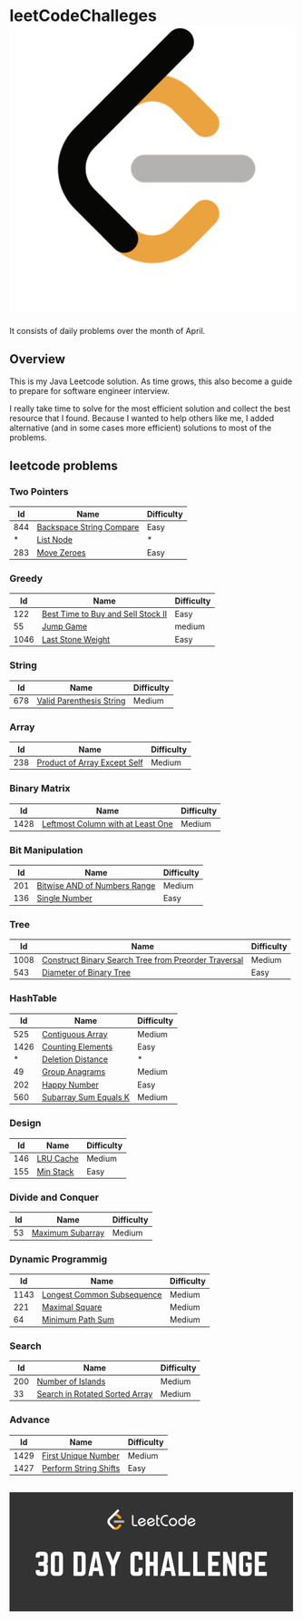 # leetCodeChalleges <img src="Assets/LeetCode_logo_black.png">
It consists of daily problems over the month of April.

## Overview
This is my Java Leetcode solution. As time grows, this also become a guide to prepare for software engineer interview.

I really take time to solve for the most efficient solution and collect the best resource that I found.
Because I wanted to help others like me, I added alternative (and in some cases more efficient) solutions to most of the problems.

## leetcode problems

### Two Pointers
| Id | Name | Difficulty |
|----|------|------------|
| 844 | [Backspace String Compare](https://github.com/JuansonGrajales/leetCodeChalleges/blob/master/src/main/java/leetCodeChallenges/BackspaceStringCompare.java) | Easy |
| * | [List Node](https://github.com/JuansonGrajales/leetCodeChalleges/blob/master/src/main/java/leetCodeChallenges/ListNode.java) | * |
| 283 | [Move Zeroes](https://github.com/JuansonGrajales/leetCodeChalleges/blob/master/src/main/java/leetCodeChallenges/MoveZeroes.java) | Easy |

### Greedy
| Id | Name | Difficulty |
|----|------|------------|
| 122 | [Best Time to Buy and Sell Stock II](https://github.com/JuansonGrajales/leetCodeChalleges/blob/master/src/main/java/leetCodeChallenges/BestTimeToBuyAndSellStockII.java) | Easy |
| 55 | [Jump Game](https://github.com/JuansonGrajales/leetCodeChalleges/blob/master/src/main/java/leetCodeChallenges/JumpGame.java) | medium |
| 1046 | [Last Stone Weight](https://github.com/JuansonGrajales/leetCodeChalleges/blob/master/src/main/java/leetCodeChallenges/LastStoneWeight.java) | Easy |

### String
| Id | Name | Difficulty |
|----|------|------------|
| 678 | [Valid Parenthesis String](https://github.com/JuansonGrajales/leetCodeChalleges/blob/master/src/main/java/leetCodeChallenges/ValidParenthesisString.java) | Medium |

### Array
| Id | Name | Difficulty |
|----|------|------------|
| 238 | [Product of Array Except Self](https://github.com/JuansonGrajales/leetCodeChalleges/blob/master/src/main/java/leetCodeChallenges/ProductOfArrayExceptSelf.java) | Medium |

### Binary Matrix
| Id | Name | Difficulty |
|----|------|------------|
| 1428 | [Leftmost Column with at Least One](https://github.com/JuansonGrajales/leetCodeChalleges/blob/master/src/main/java/leetCodeChallenges/BinaryMatrixLeftMostColumnWithOne.java) | Medium |

### Bit Manipulation
| Id | Name | Difficulty |
|----|------|------------|
| 201 | [Bitwise AND of Numbers Range](https://github.com/JuansonGrajales/leetCodeChalleges/blob/master/src/main/java/leetCodeChallenges/BitwiseAndNumbersRange.java) | Medium |
| 136 | [Single Number](https://github.com/JuansonGrajales/leetCodeChalleges/blob/master/src/main/java/leetCodeChallenges/SingleNumber.java) | Easy |

### Tree
| Id | Name | Difficulty |
|----|------|------------|
| 1008 | [Construct Binary Search Tree from Preorder Traversal](https://github.com/JuansonGrajales/leetCodeChalleges/blob/master/src/main/java/leetCodeChallenges/ConstructBinarySearchTreefromPreorderTraversal.java) | Medium |
| 543 | [Diameter of Binary Tree](https://github.com/JuansonGrajales/leetCodeChalleges/blob/master/src/main/java/leetCodeChallenges/TreeNode.java) | Easy |

### HashTable
| Id | Name | Difficulty |
|----|------|------------|
| 525 | [Contiguous Array](https://github.com/JuansonGrajales/leetCodeChalleges/blob/master/src/main/java/leetCodeChallenges/ContiguousArray.java) | Medium |
| 1426 | [Counting Elements](https://github.com/JuansonGrajales/leetCodeChalleges/blob/master/src/main/java/leetCodeChallenges/CountingElements.java) | Easy |
| * | [Deletion Distance](https://github.com/JuansonGrajales/leetCodeChalleges/blob/master/src/main/java/leetCodeChallenges/DeletionDistance.java) | * |
| 49 | [Group Anagrams](https://github.com/JuansonGrajales/leetCodeChalleges/blob/master/src/main/java/leetCodeChallenges/GroupAnagrams.java) | Medium |
| 202 | [Happy Number](https://github.com/JuansonGrajales/leetCodeChalleges/blob/master/src/main/java/leetCodeChallenges/HappyNumber.java) | Easy |
| 560 | [Subarray Sum Equals K](https://github.com/JuansonGrajales/leetCodeChalleges/blob/master/src/main/java/leetCodeChallenges/SubarraySumEqualsK.java) | Medium |

### Design
| Id | Name | Difficulty |
|----|------|------------|
| 146 | [LRU Cache](https://github.com/JuansonGrajales/leetCodeChalleges/blob/master/src/main/java/leetCodeChallenges/LRUCache.java) | Medium |
| 155 | [Min Stack](https://github.com/JuansonGrajales/leetCodeChalleges/blob/master/src/main/java/leetCodeChallenges/MinStack.java) | Easy |

### Divide and Conquer
| Id | Name | Difficulty |
|----|------|------------|
| 53 | [Maximum Subarray](https://github.com/JuansonGrajales/leetCodeChalleges/blob/master/src/main/java/leetCodeChallenges/MaximumSubarray.java) | Medium |

### Dynamic Programmig
| Id | Name | Difficulty |
|----|------|------------|
| 1143 | [Longest Common Subsequence](https://github.com/JuansonGrajales/leetCodeChalleges/blob/master/src/main/java/leetCodeChallenges/LongestCommonSequence.java) | Medium |
| 221 | [Maximal Square](https://github.com/JuansonGrajales/leetCodeChalleges/blob/master/src/main/java/leetCodeChallenges/MaximalSquare.java) | Medium |
| 64 | [Minimum Path Sum](https://github.com/JuansonGrajales/leetCodeChalleges/blob/master/src/main/java/leetCodeChallenges/MinimumPathSum.java) | Medium |

### Search
| Id | Name | Difficulty |
|----|------|------------|
| 200 | [Number of Islands](https://github.com/JuansonGrajales/leetCodeChalleges/blob/master/src/main/java/leetCodeChallenges/NumberOfIslands.java) | Medium |
| 33 | [Search in Rotated Sorted Array](https://github.com/JuansonGrajales/leetCodeChalleges/blob/master/src/main/java/leetCodeChallenges/SortedRotatedArray.java) |  Medium |

### Advance
| Id | Name | Difficulty |
|----|------|------------|
| 1429 | [First Unique Number](https://github.com/JuansonGrajales/leetCodeChalleges/blob/master/src/main/java/leetCodeChallenges/FirstUniqueNumber.java) | Medium |
| 1427 | [Perform String Shifts](https://github.com/JuansonGrajales/leetCodeChalleges/blob/master/src/main/java/leetCodeChallenges/PerformStringShifts.java) | Easy |

##

<img src="Assets/30DayChallenge.png" width=500 >
